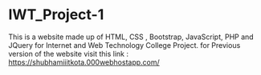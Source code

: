 # IWT_Project-1
This is a website made up of HTML, CSS , Bootstrap, JavaScript, PHP and JQuery for Internet and Web Technology College Project.
for Previous version of the website visit this link : https://shubhamiiitkota.000webhostapp.com/

